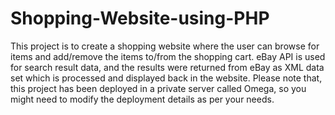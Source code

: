 # Shopping-Website-using-PHP
This project is to create a shopping website where the user can browse for items and add/remove the items to/from the shopping cart. eBay API is used for search result data, and the results were returned from eBay as XML data set which is processed and displayed back in the website. Please note that, this project has been deployed in a private server called Omega, so you might need to modify the deployment details as per your needs.
